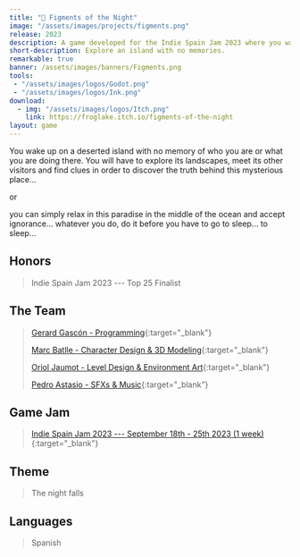 ```yaml
---
title: "🌴 Figments of the Night"
image: "/assets/images/projects/figments.png"
release: 2023
description: A game developed for the Indie Spain Jam 2023 where you wake up on a deserted island with no memory.
short-description: Explore an island with no memories.
remarkable: true
banner: /assets/images/banners/Figments.png
tools:
 - "/assets/images/logos/Godot.png"
 - "/assets/images/logos/Ink.png"
download:
  - img: "/assets/images/logos/Itch.png"
    link: https://froglake.itch.io/figments-of-the-night
layout: game
---
```


You wake up on a deserted island with no memory of who you are or what you are doing there. You will have to explore its landscapes, meet its other visitors and find clues in order to discover the truth behind this mysterious place...

or

you can simply relax in this paradise in the middle of the ocean and accept ignorance... whatever you do, do it before you have to go to sleep... to sleep...

## Honors

> Indie Spain Jam 2023 --- Top 25 Finalist

## The Team

> [Gerard Gascón - Programming](https://twitter.com/G_of_Geri/){:target="_blank"}
>
> [Marc Batlle - Character Design & 3D Modeling](https://twitter.com/Atrichocke/){:target="_blank"}
>
> [Oriol Jaumot - Level Design & Environment Art](https://twitter.com/onex_urii/){:target="_blank"}
>
> [Pedro Astasio - SFXs & Music](https://twitter.com/Pedro_Astasio/){:target="_blank"}

## Game Jam

> [Indie Spain Jam 2023 --- September 18th - 25th 2023 (1 week)](https://itch.io/jam/indie-spain-jam-23/){:target="_blank"}

## Theme

> The night falls

## Languages

> Spanish
